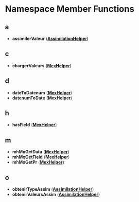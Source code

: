 
# Namespace Member Functions



## a

* **assimilerValeur** ([**AssimilationHelper**](namespaceAssimilationHelper.md))


## c

* **chargerValeurs** ([**MexHelper**](namespaceMexHelper.md))


## d

* **dateToDatenum** ([**MexHelper**](namespaceMexHelper.md))
* **datenumToDate** ([**MexHelper**](namespaceMexHelper.md))


## h

* **hasField** ([**MexHelper**](namespaceMexHelper.md))


## m

* **mhMxGetData** ([**MexHelper**](namespaceMexHelper.md))
* **mhMxGetField** ([**MexHelper**](namespaceMexHelper.md))
* **mhMxGetPr** ([**MexHelper**](namespaceMexHelper.md))


## o

* **obtenirTypeAssim** ([**AssimilationHelper**](namespaceAssimilationHelper.md))
* **obtenirValeursAssim** ([**AssimilationHelper**](namespaceAssimilationHelper.md))




